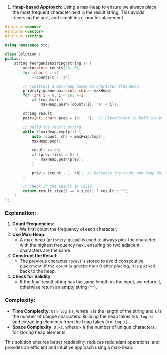 1. **Heap-based Approach**: Using a max-heap to ensure we always place the most frequent character next in the result string. This avoids reversing the sort, and simplifies character placement.

```cpp
#include <queue>
#include <vector>
#include <string>

using namespace std;

class Solution {
public:
    string reorganizeString(string s) {
        vector<int> counts(26, 0);
        for (char c : s)
            ++counts[c - 'a'];

        // Construct a max-heap based on character frequency
        priority_queue<pair<int, char>> maxHeap;
        for (int i = 0; i < 26; ++i)
            if (counts[i])
                maxHeap.push({counts[i], 'a' + i});

        string result;
        pair<int, char> prev = {0, ' '};  // Placeholder to hold the previous character

        // Build the result string
        while (!maxHeap.empty()) {
            auto [count, ch] = maxHeap.top();
            maxHeap.pop();

            result += ch;
            if (prev.first > 0) {
                maxHeap.push(prev);
            }

            prev = {count - 1, ch};  // Decrease the count and keep for next iteration if still needed
        }

        // Check if the result is valid
        return result.size() == s.size() ? result : "";
    }
};
```

### Explanation:
1. **Count Frequencies**:
   - We first count the frequency of each character.
2. **Use Max-Heap**:
   - A max-heap (`priority_queue`) is used to always pick the character with the highest frequency next, ensuring no two adjacent characters are the same.
3. **Construct the Result**:
   - The previous character (`prev`) is stored to avoid consecutive placement. If the count is greater than 0 after placing, it is pushed back to the heap.
4. **Check for Validity**:
   - If the final result string has the same length as the input, we return it, otherwise return an empty string (`""`).

### Complexity:
- **Time Complexity**: `O(n log k)`, where `n` is the length of the string and `k` is the number of unique characters. Building the heap takes `O(k log k)` and extracting elements from the heap takes `O(n log k)`.
- **Space Complexity**: `O(k)`, where `k` is the number of unique characters, for storing heap elements.

This solution ensures better readability, reduces redundant operations, and provides an efficient and intuitive approach using a max-heap.